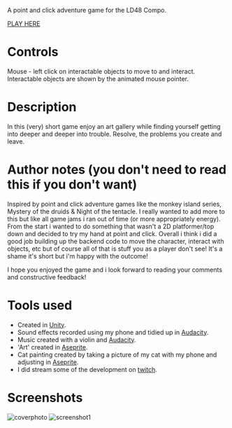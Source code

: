 A point and click adventure game for the LD48 Compo.

[PLAY HERE](https://jademonkey7988.itch.io/deep-trouble-in-the-art-gallery)

# Controls 
Mouse - left click on interactable objects to move to and interact. Interactable objects are shown by  the animated mouse pointer.

# Description
In this (very) short game enjoy an art gallery while finding yourself getting into deeper and deeper into trouble. Resolve, the problems you create and leave.

# Author notes (you don't need to read this if you don't want)
Inspired by point and click adventure games like the monkey island series, Mystery of the druids & Night of the tentacle.
I really wanted to add more to this but like all game jams i ran out of time (or more appropriately energy). From the start i wanted to do something that wasn't a 2D platformer/top down and decided to try my hand at point and click. Overall i think i did a good job building up the backend code to move the character, interact with objects, etc but of course all of that is stuff you as a player don't see! It's a shame it's short but i'm happy with the outcome!

I hope you enjoyed the game and i look forward to reading your comments and constructive feedback!

# Tools used
* Created in [Unity](https://unity.com/).
* Sound effects recorded using my phone and tidied up in [Audacity](https://www.audacityteam.org/).
* Music created with a violin and [Audacity](https://www.audacityteam.org/).
* 'Art' created in [Aseprite](https://www.aseprite.org/).
* Cat painting created by taking a picture of my cat with my phone and adjusting in [Aseprite](https://www.aseprite.org/).
* I did stream some of the development on [twitch](https://www.twitch.tv/jademonkey).


# Screenshots
![coverphoto](https://user-images.githubusercontent.com/5496935/116010467-04356980-a617-11eb-9912-ec99580a4b88.png)
![screenshot1](https://user-images.githubusercontent.com/5496935/116010468-05669680-a617-11eb-944f-6220ce3b1010.png)
